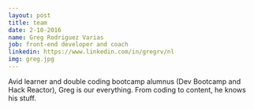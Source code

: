 ```yaml
---
layout: post
title: team
date: 2-10-2016
name: Greg Rodriguez Varias
job: front-end developer and coach
linkedin: https://www.linkedin.com/in/gregrv/nl
img: greg.jpg
---
```

Avid learner and double coding bootcamp alumnus (Dev Bootcamp and Hack Reactor), Greg is our everything. From coding to content, he knows his stuff.
